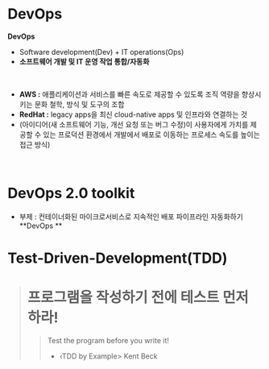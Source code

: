 # DevOps

**DevOps**
- Software development(Dev) + IT operations(Ops)
- **소프트웨어 개발 및 IT 운영 작업 통합/자동화**
</br>

- **AWS :** 애플리케이션과 서비스를 빠른 속도로 제공할 수 있도록 조직 역량을 향상시키는 문화 철학, 방식 및 도구의 조합
- **RedHat :** legacy apps을 최신 cloud-native apps 및 인프라와 연결하는 것
- (아이디어(새 소프트웨어 기능, 개선 요청 또는 버그 수정)이 사용자에게 가치를 제공할 수 있는 프로덕션 환경에서 개발에서 배포로 이동하는 프로세스 속도를 높이는 접근 방식)
</br>

# DevOps 2.0 toolkit
- 부제 : 컨테이너화된 마이크로서비스로 지속적인 배포 파이프라인 자동화하기
**DevOps **



# Test-Driven-Development(TDD)
> # 프로그램을 작성하기 전에 테스트 먼저 하라!
> > Test the program before you write it!
> > - ‹TDD by Example> Kent Beck
</br>
